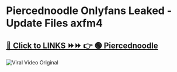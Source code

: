 
 # Piercednoodle Onlyfans Leaked - Update Files axfm4

## <h2><a href="https://clipsfans.com/Piercednoodle&ref=git">🔗 Click to LINKS ⏩⏩ 👉 🟢 Piercednoodle </a></h2>

<a href="https://clipsfans.com/Piercednoodle&ref=git" rel="nofollow" data-target="animated-image.originalLink"><img src="https://i.ibb.co.com/xMMVF88/686577567.gif" alt="Viral Video Original" style="max-width: 100%; display: inline-block;" data-target="animated-image.originalImage"></a>

